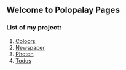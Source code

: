 ## Welcome to Polopalay Pages

### List of my project:

1. [Coloors](https://polopalay.github.io/coloors)
2. [Newspaper](https://polopalay.github.io/newspaper)
3. [Photon](https://polopalay.github.io/photon)
4. [Todos](https://polopalay.github.io/todos)
